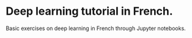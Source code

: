 # Deep learning tutorial in French.

Basic exercises on deep learning in French through Jupyter notebooks.
